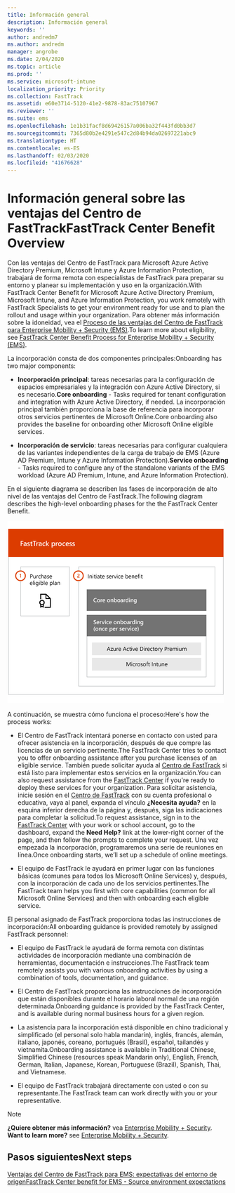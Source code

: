 ```yaml
---
title: Información general
description: Información general
keywords: ''
author: andredm7
ms.author: andredm
manager: angrobe
ms.date: 2/04/2020
ms.topic: article
ms.prod: ''
ms.service: microsoft-intune
localization_priority: Priority
ms.collection: FastTrack
ms.assetid: e60e3714-5120-41e2-9878-83ac75107967
ms.reviewer: ''
ms.suite: ems
ms.openlocfilehash: 1e1b31facf8d69426157a006ba32f443fd0bb3d7
ms.sourcegitcommit: 7365d80b2e4291e547c2d84b94da02697221abc9
ms.translationtype: HT
ms.contentlocale: es-ES
ms.lasthandoff: 02/03/2020
ms.locfileid: "41676628"
---
```

# <a name="fasttrack-center-benefit-overview"></a><span data-ttu-id="52356-103">Información general sobre las ventajas del Centro de FastTrack</span><span class="sxs-lookup"><span data-stu-id="52356-103">FastTrack Center Benefit Overview</span></span>

<span data-ttu-id="52356-104">Con las ventajas del Centro de FastTrack para Microsoft Azure Active Directory Premium, Microsoft Intune y Azure Information Protection, trabajará de forma remota con especialistas de FastTrack para preparar su entorno y planear su implementación y uso en la organización.</span><span class="sxs-lookup"><span data-stu-id="52356-104">With FastTrack Center Benefit for Microsoft Azure Active Directory Premium, Microsoft Intune, and Azure Information Protection, you work remotely with FastTrack Specialists to get your environment ready for use and to plan the rollout and usage within your organization.</span></span> <span data-ttu-id="52356-105">Para obtener más información sobre la idoneidad, vea el [Proceso de las ventajas del Centro de FastTrack para Enterprise Mobility + Security (EMS)](EMS-fasttrack-process.md).</span><span class="sxs-lookup"><span data-stu-id="52356-105">To learn more about eligibility, see [FastTrack Center Benefit Process for Enterprise Mobility + Security (EMS)](EMS-fasttrack-process.md).</span></span>

<span data-ttu-id="52356-106">La incorporación consta de dos componentes principales:</span><span class="sxs-lookup"><span data-stu-id="52356-106">Onboarding has two major components:</span></span>

-   <span data-ttu-id="52356-107">**Incorporación principal**: tareas necesarias para la configuración de espacios empresariales y la integración con Azure Active Directory, si es necesario.</span><span class="sxs-lookup"><span data-stu-id="52356-107">**Core onboarding** - Tasks required for tenant configuration and integration with Azure Active Directory, if needed.</span></span> <span data-ttu-id="52356-108">La incorporación principal también proporciona la base de referencia para incorporar otros servicios pertinentes de Microsoft Online.</span><span class="sxs-lookup"><span data-stu-id="52356-108">Core onboarding also provides the baseline for onboarding other Microsoft Online eligible services.</span></span>

-   <span data-ttu-id="52356-109">**Incorporación de servicio**: tareas necesarias para configurar cualquiera de las variantes independientes de la carga de trabajo de EMS (Azure AD Premium, Intune y Azure Information Protection).</span><span class="sxs-lookup"><span data-stu-id="52356-109">**Service onboarding** - Tasks required to configure any of the standalone variants of the EMS workload (Azure AD Premium, Intune, and Azure Information Protection).</span></span>

<span data-ttu-id="52356-110">En el siguiente diagrama se describen las fases de incorporación de alto nivel de las ventajas del Centro de FastTrack.</span><span class="sxs-lookup"><span data-stu-id="52356-110">The following diagram describes the high-level onboarding phases for the the FastTrack Center Benefit.</span></span>

![Las fases de incorporación de alto nivel del uso de las ventajas del Centro de FastTrack](./media/ft-onboarding-process.png)

<span data-ttu-id="52356-112">A continuación, se muestra cómo funciona el proceso:</span><span class="sxs-lookup"><span data-stu-id="52356-112">Here's how the process works:</span></span>

- <span data-ttu-id="52356-113">El Centro de FastTrack intentará ponerse en contacto con usted para ofrecer asistencia en la incorporación, después de que compre las licencias de un servicio pertinente.</span><span class="sxs-lookup"><span data-stu-id="52356-113">The FastTrack Center tries to contact you to offer onboarding assistance after you purchase licenses of an eligible service.</span></span> <span data-ttu-id="52356-114">También puede solicitar ayuda al [Centro de FastTrack](https://go.microsoft.com/fwlink/?linkid=780698) si está listo para implementar estos servicios en la organización.</span><span class="sxs-lookup"><span data-stu-id="52356-114">You can also request assistance from the [FastTrack Center](https://go.microsoft.com/fwlink/?linkid=780698) if you're ready to deploy these services for your organization.</span></span> <span data-ttu-id="52356-115">Para solicitar asistencia, inicie sesión en el [Centro de FastTrack](https://go.microsoft.com/fwlink/?linkid=780698) con su cuenta profesional o educativa, vaya al panel, expanda el vínculo **¿Necesita ayuda?** en la esquina inferior derecha de la página y, después, siga las indicaciones para completar la solicitud.</span><span class="sxs-lookup"><span data-stu-id="52356-115">To request assistance, sign in to the [FastTrack Center](https://go.microsoft.com/fwlink/?linkid=780698) with your work or school account, go to the dashboard, expand the **Need Help?** link at the lower-right corner of the page, and then follow the prompts to complete your request.</span></span> <span data-ttu-id="52356-116">Una vez empezada la incorporación, programaremos una serie de reuniones en línea.</span><span class="sxs-lookup"><span data-stu-id="52356-116">Once onboarding starts, we’ll set up a schedule of online meetings.</span></span>

-   <span data-ttu-id="52356-117">El equipo de FastTrack le ayudará en primer lugar con las funciones básicas (comunes para todos los Microsoft Online Services) y, después, con la incorporación de cada uno de los servicios pertinentes.</span><span class="sxs-lookup"><span data-stu-id="52356-117">The FastTrack team helps you first with core capabilities (common for all Microsoft Online Services) and then with onboarding each eligible service.</span></span>

<span data-ttu-id="52356-118">El personal asignado de FastTrack proporciona todas las instrucciones de incorporación:</span><span class="sxs-lookup"><span data-stu-id="52356-118">All onboarding guidance is provided remotely by assigned FastTrack personnel:</span></span>

-   <span data-ttu-id="52356-119">El equipo de FastTrack le ayudará de forma remota con distintas actividades de incorporación mediante una combinación de herramientas, documentación e instrucciones.</span><span class="sxs-lookup"><span data-stu-id="52356-119">The FastTrack team remotely assists you with various onboarding activities by using a combination of tools, documentation, and guidance.</span></span>

-   <span data-ttu-id="52356-120">El Centro de FastTrack proporciona las instrucciones de incorporación que están disponibles durante el horario laboral normal de una región determinada.</span><span class="sxs-lookup"><span data-stu-id="52356-120">Onboarding guidance is provided by the FastTrack Center, and is available during normal business hours for a given region.</span></span>

-   <span data-ttu-id="52356-121">La asistencia para la incorporación está disponible en chino tradicional y simplificado (el personal solo habla mandarín), inglés, francés, alemán, italiano, japonés, coreano, portugués (Brasil), español, tailandés y vietnamita.</span><span class="sxs-lookup"><span data-stu-id="52356-121">Onboarding assistance is available in Traditional Chinese, Simplified Chinese (resources speak Mandarin only), English, French, German, Italian, Japanese, Korean, Portuguese (Brazil), Spanish, Thai, and Vietnamese.</span></span>

-   <span data-ttu-id="52356-122">El equipo de FastTrack trabajará directamente con usted o con su representante.</span><span class="sxs-lookup"><span data-stu-id="52356-122">The FastTrack team can work directly with you or your representative.</span></span>

> [!NOTE]
> <span data-ttu-id="52356-123">**¿Quiere obtener más información?** vea [Enterprise Mobility + Security](https://www.microsoft.com/cloud-platform/enterprise-mobility).  </span><span class="sxs-lookup"><span data-stu-id="52356-123">**Want to learn more?** see [Enterprise Mobility + Security](https://www.microsoft.com/cloud-platform/enterprise-mobility).</span></span>

## <a name="next-steps"></a><span data-ttu-id="52356-124">Pasos siguientes</span><span class="sxs-lookup"><span data-stu-id="52356-124">Next steps</span></span>

[<span data-ttu-id="52356-125">Ventajas del Centro de FastTrack para EMS: expectativas del entorno de origen</span><span class="sxs-lookup"><span data-stu-id="52356-125">FastTrack Center benefit for EMS - Source environment expectations</span></span>](EMS-source-environment-expectations.md)
